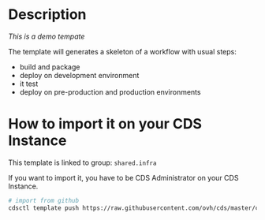 # Description

*This is a demo tempate*

The template will generates a skeleton of a workflow with usual steps:
- build and package
- deploy on development environment
- it test
- deploy on pre-production and production environments

# How to import it on your CDS Instance

This template is linked to group: `shared.infra`

If you want to import it, you have to be CDS Administrator on your CDS Instance.

``` bash
# import from github
cdsctl template push https://raw.githubusercontent.com/ovh/cds/master/contrib/workflow-templates/demo-workflow-skeleton/demo-workflow-skeleton.yml
```
